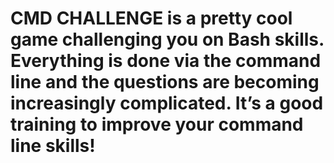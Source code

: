 # CMD CHALLENGE is a pretty cool game challenging you on Bash skills. Everything is done via the command line and the questions are becoming increasingly complicated. It’s a good training to improve your command line skills!